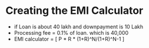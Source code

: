 # Creating the EMI Calculator

- if Loan is about 40 lakh and downpayment is 10 Lakh
- Processing fee = 0.1% of loan. which is 40,000
- EMI calculator = [ P * R * (1+R)^N/(1+R)^N-1 ]
